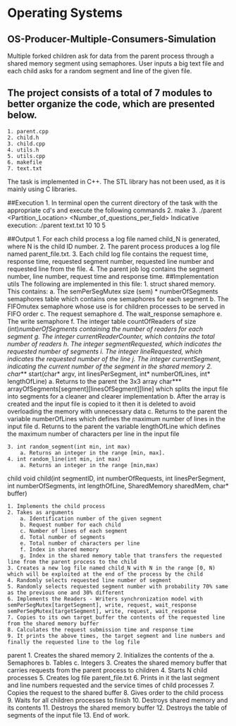 # Operating Systems
## OS-Producer-Multiple-Consumers-Simulation
Multiple forked children ask for data from the parent process through a shared memory segment using semaphores. User inputs a big text file and each child asks for a random segment and line of the given file.

## The project consists of a total of 7 modules to better organize the code, which are presented below.
    1. parent.cpp
    2. child.h
    3. child.cpp
    4. utils.h
    5. utils.cpp
    6. makefile
    7. text.txt

The task is implemented in C++. The STL library has not been used, as it is mainly using C libraries.

##Execution
    1. In terminal open the current directory of the task with the appropriate cd's and execute the following commands
    2. make
    3. ./parent <file> <N> <Partition_Location> <Number_of_questions_per_field>
Indicative execution: ./parent text.txt 10 10 5

##Output
    1. For each child process a log file named child_N is generated, where N is the child ID number.
    2. The parent process produces a log file named parent_file.txt.
    3. Each child log file contains the request time, response time, requested segment number, requested line number and requested line from the file.
    4. The parent job log contains the segment number, line number, request time and response time.
##Implementation
utils
The following are implemented in this file:
    1. struct shared memory. This contains:
        a. The semPerSegMutex size (sem) * numberOfSegments semaphores table which contains one semaphores for each segment
        b. The FIFOmutex semaphore whose use is for children processes to be served in FIFO order
        c. The request semaphore
        d. The wait_response semaphore
        e. The write semaphore
        f. The integer table countOfReaders of size (int)*numberOfSegments containing the number of readers for each segment
        g. The integer currentReaderCounter, which contains the total number of readers
        h. The integer segmentRequested, which indicates the requested number of segments
        i. The integer lineRequested, which indicates the requested number of the line
        j. The integer currentSegment, indicating the current number of the segment in the shared memory
    2. char*** start(char* argv, int linesPerSegment, int* numberOfLines, int* lengthOfLine)
        a. Returns to the parent the 3x3 array char*** arrayOfSegments[segment][linesOfSegment][line] which splits the input file into segments for a cleaner and clearer implementation
        b. After the array is created and the input file is copied to it then it is deleted to avoid overloading the memory with unnecessary data
        c. Returns to the parent the variable numberOfLines which defines the maximum number of lines in the input file
        d. Returns to the parent the variable lengthOfLine which defines the maximum number of characters per line in the input file

    3. int random_segment(int min, int max)
        a. Returns an integer in the range [min, max].
    4. int random_line(int min, int max)
        a. Returns an integer in the range [min,max)


child
void child(int segmentID, int numberOfRequests, int linesPerSegment, int numberOfSegments, int lengthOfLine, SharedMemory sharedMem, char* buffer)

    1. Implements the child process
    2. Takes as arguments
        a. Identification number of the given segment
        b. Request number for each child
        c. Number of lines of each segment
        d. Total number of segments
        e. Total number of characters per line
        f. Index in shared memory
        g. Index in the shared memory table that transfers the requested line from the parent process to the child
    3. Creates a new log file named child_N with N in the range [0, N) which will be exploited at the end of the process by the child
    4. Randomly selects requested line number of segment
    5. Randomly selects requested segment number with probability 70% same as the previous one and 30% different
    6. Implements the Readers - Writers synchronization model with semPerSegMutex[targetSegment], write, request, wait_response semPerSegMutex[targetSegment], write, request, wait_response
    7. Copies to its own target_buffer the contents of the requested line from the shared memory buffer
    8. Calculates the request submission time and response time
    9. It prints the above times, the target segment and line numbers and finally the requested line to the log file

parent
    1. Creates the shared memory
    2. Initializes the contents of the
        a. Semaphores
        b. Tables
        c. Integers
    3. Creates the shared memory buffer that carries requests from the parent process to children
    4. Starts N child processes
    5. Creates log file parent_file.txt 
    6. Prints in it the last segment and line numbers requested and the service times of child processes
    7. Copies the request to the shared buffer
    8. Gives order to the child process
    9. Waits for all children processes to finish
    10. Destroys shared memory and its contents
    11. Destroys the shared memory buffer
    12. Destroys the table of segments of the input file
    13. End of work.
